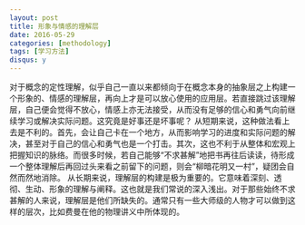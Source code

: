 ```yaml
---
layout: post
title: 形象与情感的理解层
date: 2016-05-29
categories: [methodology]
tags: [学习方法]
disqus: y
---
```


对于概念的定性理解，似乎自己一直以来都倾向于在概念本身的抽象层之上构建一个形象的、情感的理解层，再向上才是可以放心使用的应用层。若直接跳过该理解层，自己便会觉得不放心，情感上亦无法接受，从而没有足够的信心和勇气向前继续学习或解决实际问题。这究竟是好事还是坏事呢？ 从短期来说，这种做法看上去是不利的。首先，会让自己卡在一个地方，从而影响学习的进度和实际问题的解决，甚至对于自己的信心和勇气也是一个打击。其次，这也不利于从整体和宏观上把握知识的脉络。而很多时候，若自己能够“不求甚解”地把书再往后读读，待形成一个整体理解后再回过头来看之前留下的问题，则会“柳暗花明又一村”，疑团会自然而然地消除。 从长期来说，理解层的构建是极为重要的。它意味着深刻、透彻、生动、形象的理解与阐释。这也就是我们常说的深入浅出。对于那些始终不求甚解的人来说，理解层是他们所缺失的。通常只有一些大师级的人物才可以做到这样的层次，比如费曼在他的物理讲义中所体现的。
